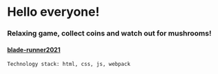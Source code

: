 # Hello everyone!
### Relaxing game, collect coins and watch out for mushrooms!
#### [blade-runner2021](https://rsclone-conservative.netlify.app/)
`Technology stack: html, css, js, webpack`
